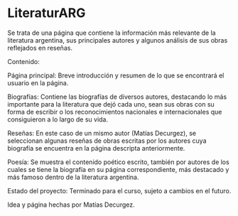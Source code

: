 # LiteraturARG

Se trata de una página que contiene la información más relevante de la literatura argentina, sus principales autores y algunos análisis de sus obras reflejados en reseñas.

Contenido:

Página principal: Breve introducción y resumen de lo que se encontrará el usuario en la página.

Biografías: Contiene las biografías de diversos autores, destacando lo más importante para la literatura que dejó cada uno, sean sus obras con su forma de escribir o los reconocimientos nacionales e internacionales que consiguieron a lo largo de su vida.

Reseñas: En este caso de un mismo autor (Matías Decurgez), se seleccionan algunas reseñas de obras escritas por los autores cuya biografía se encuentra en la página descripta anteriormente.

Poesía: Se muestra el contenido poético escrito, también por autores de los cuales se tiene la biografía en su página correspondiente, más destacado y más famoso dentro de la literatura argentina.

Estado del proyecto: Terminado para el curso, sujeto a cambios en el futuro.

Idea y página hechas por Matías Decurgez.
